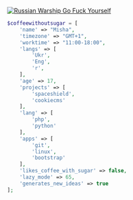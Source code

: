 [![Russian Warship Go Fuck Yourself](https://raw.githubusercontent.com/vshymanskyy/StandWithUkraine/main/badges/RussianWarship.svg)](https://stand-with-ukraine.pp.ua)
```php
$coffeewithoutsugar = [
    'name' => "Misha",
    'timezone' => "GMT+1",
    'worktime' => "11:00-18:00",
    'langs' => [
        'Ukr',
        'Eng',
        'r',
    ],
    'age' => 17,
    'projects' => [
        'spaceshield',
        'cookiecms'
    ],
    'lang' => [
        'php',
        'python'
    ],
    'apps' => [
        'git',
        'linux',
        'bootstrap'
    ],
    'likes_coffee_with_sugar' => false,
    'lazy_mode' => 65,
    'generates_new_ideas' => true
];
```
